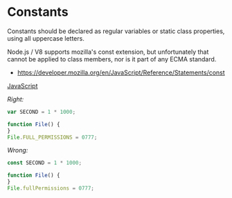 # Constants

Constants should be declared as regular variables or static class
properties, using all uppercase letters.

Node.js / V8 supports mozilla's const extension, but unfortunately that
cannot be applied to class members, nor is it part of any ECMA standard.

 - https://developer.mozilla.org/en/JavaScript/Reference/Statements/const

[JavaScript](../js/constants.js)

*Right:*

```js
var SECOND = 1 * 1000;

function File() {
}
File.FULL_PERMISSIONS = 0777;
```

*Wrong:*

```js
const SECOND = 1 * 1000;

function File() {
}
File.fullPermissions = 0777;
```